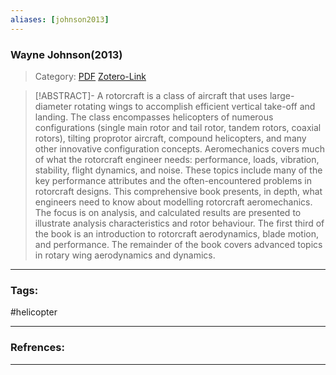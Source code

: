 ```yaml
---
aliases: [johnson2013]
---
```


### Wayne Johnson(2013)

>Category: 
>[PDF](johnson2013.pdf)
>[Zotero-Link](zotero://select/items/@johnson2013)

>[!ABSTRACT]-
>A rotorcraft is a class of aircraft that uses large-diameter rotating wings to accomplish efficient vertical take-off and landing. The class encompasses helicopters of numerous configurations (single main rotor and tail rotor, tandem rotors, coaxial rotors), tilting proprotor aircraft, compound helicopters, and many other innovative configuration concepts. Aeromechanics covers much of what the rotorcraft engineer needs: performance, loads, vibration, stability, flight dynamics, and noise. These topics include many of the key performance attributes and the often-encountered problems in rotorcraft designs. This comprehensive book presents, in depth, what engineers need to know about modelling rotorcraft aeromechanics. The focus is on analysis, and calculated results are presented to illustrate analysis characteristics and rotor behaviour. The first third of the book is an introduction to rotorcraft aerodynamics, blade motion, and performance. The remainder of the book covers advanced topics in rotary wing aerodynamics and dynamics.

---

### Tags:
#helicopter

---
### Refrences:


---

